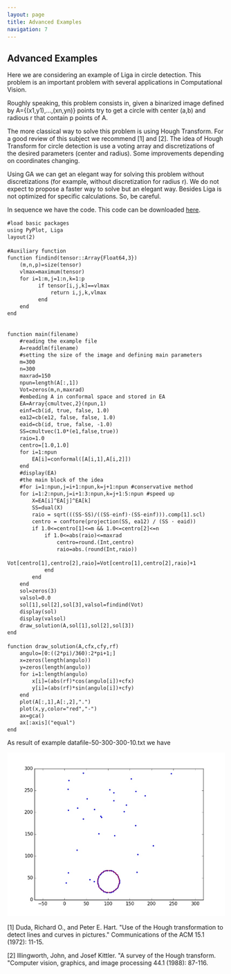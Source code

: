 ```yaml
---
layout: page
title: Advanced Examples
navigation: 7
---
```


## Advanced Examples

Here we are considering an example of Liga in circle detection. 
This problem is an important problem with several applications in
Computational Vision. 

Roughly speaking, this problem consists in, given a binarized image defined by 
A={(x1,y1),...,(xn,yn)} points try to get a circle with center (a,b) and radious
r that contain p points of A. 

The more classical way to solve this problem is using Hough Transform. 
For a good review of this subject we recommend [1] and [2]. The idea of Hough 
Transform for circle detection is use a voting array and discretizations of the 
desired parameters (center and radius). Some improvements depending on coordinates
changing. 

Using GA we can get an elegant way for solving this problem without discretizations
(for example, without discretization for radius r). We do not expect to propose a faster way to solve but an elegant way. Besides Liga is not
optimized for specific calculations. So, be careful. 

In sequence we have the code. This code can be downloaded [here](GA_dect.tar.gz).

	#load basic packages
	using PyPlot, Liga
	layout(2)
 
	#Auxiliary function	
	function findind(tensor::Array{Float64,3})
	  	(m,n,p)=size(tensor)
	  	vlmax=maximum(tensor)
	  	for i=1:m,j=1:n,k=1:p
              if tensor[i,j,k]==vlmax
                  return i,j,k,vlmax
              end
		end
	end


	function main(filename)
		#reading the example file
		A=readdlm(filename)
		#setting the size of the image and defining main parameters
		m=300
    	n=300
		maxrad=150	
		npun=length(A[:,1])	
		Vot=zeros(m,n,maxrad)
		#embeding A in conformal space and stored in EA
    	EA=Array{cmultvec,2}(npun,1)
    	einf=cb(id, true, false, 1.0)
		ea12=cb(e12, false, false, 1.0)
    	eaid=cb(id, true, false, -1.0)
    	SS=cmultvec(1.0*(e1,false,true))
		raio=1.0
		centro=[1.0,1.0]
		for i=1:npun
			EA[i]=conformal([A[i,1],A[i,2]])
		end
    	#display(EA)
		#the main block of the idea
    	#for i=1:npun,j=i+1:npun,k=j+1:npun #conservative method
		for i=1:2:npun,j=i+1:3:npun,k=j+1:5:npun #speed up				
			X=EA[i]^EA[j]^EA[k]
			SS=dual(X)
			raio = sqrt(((SS⋅SS)/((SS⋅einf)⋅(SS⋅einf))).comp[1].scl) 
			centro = conftore(projection(SS, ea12) / (SS ⋅ eaid))
        	if 1.0<=centro[1]<=m && 1.0<=centro[2]<=n
				if 1.0<=abs(raio)<=maxrad
					centro=round.(Int,centro)
					raio=abs.(round(Int,raio))
					Vot[centro[1],centro[2],raio]=Vot[centro[1],centro[2],raio]+1
				end
			end		
		end		
		sol=zeros(3)
		valsol=0.0
		sol[1],sol[2],sol[3],valsol=findind(Vot)
		display(sol)
		display(valsol)
		draw_solution(A,sol[1],sol[2],sol[3])
	end

	function draw_solution(A,cfx,cfy,rf)
		angulo=[0:((2*pi)/360):2*pi+1;]
		x=zeros(length(angulo))
		y=zeros(length(angulo))
		for i=1:length(angulo)
	    	x[i]=(abs(rf)*cos(angulo[i])+cfx)
	   		y[i]=(abs(rf)*sin(angulo[i])+cfy)
		end
		plot(A[:,1],A[:,2],".")
		plot(x,y,color="red","-")
		ax=gca()
		ax[:axis]("equal")
	end

As result of example datafile-50-300-300-10.txt
we have

![figure_1.jpeg](figure_1.jpeg)

[1] Duda, Richard O., and Peter E. Hart. "Use of the Hough transformation to 
detect lines and curves in pictures." Communications of the ACM 15.1 (1972): 11-15.

[2] Illingworth, John, and Josef Kittler. "A survey of the Hough transform.
"Computer vision, graphics, and image processing 44.1 (1988): 87-116.
